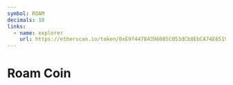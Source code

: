 ```yaml
---
symbol: ROAM
decimals: 18
links:
  - name: explorer
    url: https://etherscan.io/token/0xE9f44784396005C053dCb8EbCA74E65192a9c3Ea
---
```


# Roam Coin
